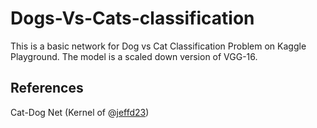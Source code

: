 # Dogs-Vs-Cats-classification

This is a basic network for Dog vs Cat Classification Problem on Kaggle Playground. The model is a scaled down version of VGG-16.

## References

Cat-Dog Net (Kernel of @[jeffd23](1))


[1]:https://www.kaggle.com/jeffd23
